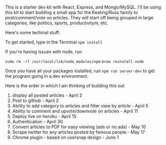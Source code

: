 This is a starter dev kit with React, Express, and Mongo/MySQL. I'll be using this kit to start building a small app for the Keating/Russ family to post/comment/vote on articles. They will start off being grouped in large categories, like politics, sports, productivitym, etc.

Here's some techinal stuff:

To get started, type in the Terminal 
`npm install`

If you're having issues with node, run 

`sudo rm -rf /usr/local/lib/node_modules/npm`
`brew reinstall node`


Once you have all your packages installed, run
`npm run server-dev` to get the program going in a dev environment. 


Here is the order in which I am thinking of building this out
1. display all posted articles - April 2
2. Post to github - April 2
3. Ability to add category to articles and filter view by article - April 5
4. Ability to comment and upvote/downvote on articles - April 11
5. Deploy live on heroku - April 15
6. Authentication - April 30
7. Convert articles to PDF for easy viewing (ads or no ads) - May 10
8. Scrape twitter for any articles posted by famous people - May 17
9. Chrome plugin - based on usersnap design - June 1

